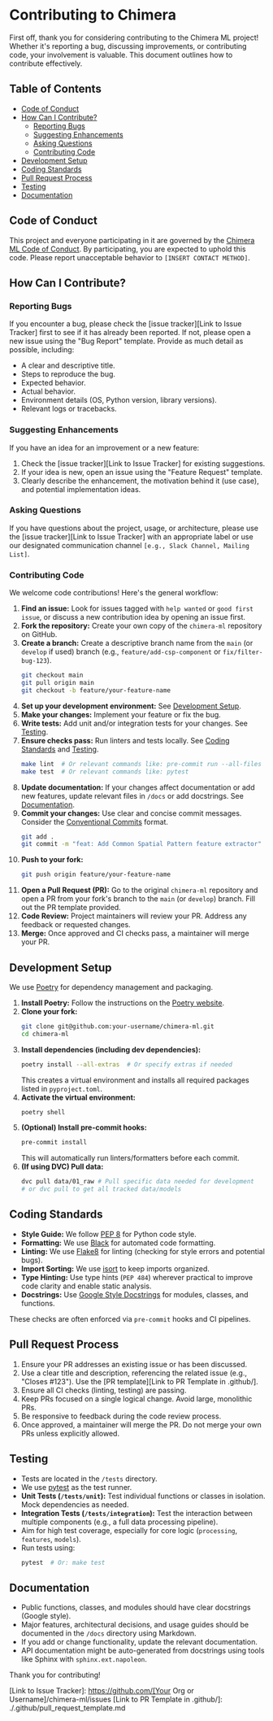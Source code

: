 # Contributing to Chimera

First off, thank you for considering contributing to the Chimera ML project! Whether it's reporting a bug, discussing improvements, or contributing code, your involvement is valuable. This document outlines how to contribute effectively.

## Table of Contents

*   [Code of Conduct](#code-of-conduct)
*   [How Can I Contribute?](#how-can-i-contribute)
    *   [Reporting Bugs](#reporting-bugs)
    *   [Suggesting Enhancements](#suggesting-enhancements)
    *   [Asking Questions](#asking-questions)
    *   [Contributing Code](#contributing-code)
*   [Development Setup](#development-setup)
*   [Coding Standards](#coding-standards)
*   [Pull Request Process](#pull-request-process)
*   [Testing](#testing)
*   [Documentation](#documentation)

## Code of Conduct

This project and everyone participating in it are governed by the [Chimera ML Code of Conduct](CODE_OF_CONDUCT.md). By participating, you are expected to uphold this code. Please report unacceptable behavior to `[INSERT CONTACT METHOD]`.

## How Can I Contribute?

### Reporting Bugs

If you encounter a bug, please check the [issue tracker][Link to Issue Tracker] first to see if it has already been reported. If not, please open a new issue using the "Bug Report" template. Provide as much detail as possible, including:

*   A clear and descriptive title.
*   Steps to reproduce the bug.
*   Expected behavior.
*   Actual behavior.
*   Environment details (OS, Python version, library versions).
*   Relevant logs or tracebacks.

### Suggesting Enhancements

If you have an idea for an improvement or a new feature:

1.  Check the [issue tracker][Link to Issue Tracker] for existing suggestions.
2.  If your idea is new, open an issue using the "Feature Request" template.
3.  Clearly describe the enhancement, the motivation behind it (use case), and potential implementation ideas.

### Asking Questions

If you have questions about the project, usage, or architecture, please use the [issue tracker][Link to Issue Tracker] with an appropriate label or use our designated communication channel `[e.g., Slack Channel, Mailing List]`.

### Contributing Code

We welcome code contributions! Here's the general workflow:

1.  **Find an issue:** Look for issues tagged with `help wanted` or `good first issue`, or discuss a new contribution idea by opening an issue first.
2.  **Fork the repository:** Create your own copy of the `chimera-ml` repository on GitHub.
3.  **Create a branch:** Create a descriptive branch name from the `main` (or `develop` if used) branch (e.g., `feature/add-csp-component` or `fix/filter-bug-123`).
    ```bash
    git checkout main
    git pull origin main
    git checkout -b feature/your-feature-name
    ```
4.  **Set up your development environment:** See [Development Setup](#development-setup).
5.  **Make your changes:** Implement your feature or fix the bug.
6.  **Write tests:** Add unit and/or integration tests for your changes. See [Testing](#testing).
7.  **Ensure checks pass:** Run linters and tests locally. See [Coding Standards](#coding-standards) and [Testing](#testing).
    ```bash
    make lint  # Or relevant commands like: pre-commit run --all-files
    make test  # Or relevant commands like: pytest
    ```
8.  **Update documentation:** If your changes affect documentation or add new features, update relevant files in `/docs` or add docstrings. See [Documentation](#documentation).
9.  **Commit your changes:** Use clear and concise commit messages. Consider the [Conventional Commits](https://www.conventionalcommits.org/) format.
    ```bash
    git add .
    git commit -m "feat: Add Common Spatial Pattern feature extractor"
    ```
10. **Push to your fork:**
    ```bash
    git push origin feature/your-feature-name
    ```
11. **Open a Pull Request (PR):** Go to the original `chimera-ml` repository and open a PR from your fork's branch to the `main` (or `develop`) branch. Fill out the PR template provided.
12. **Code Review:** Project maintainers will review your PR. Address any feedback or requested changes.
13. **Merge:** Once approved and CI checks pass, a maintainer will merge your PR.

## Development Setup

We use [Poetry](https://python-poetry.org/) for dependency management and packaging.

1.  **Install Poetry:** Follow the instructions on the [Poetry website](https://python-poetry.org/docs/#installation).
2.  **Clone your fork:**
    ```bash
    git clone git@github.com:your-username/chimera-ml.git
    cd chimera-ml
    ```
3.  **Install dependencies (including dev dependencies):**
    ```bash
    poetry install --all-extras  # Or specify extras if needed
    ```
    This creates a virtual environment and installs all required packages listed in `pyproject.toml`.
4.  **Activate the virtual environment:**
    ```bash
    poetry shell
    ```
5.  **(Optional) Install pre-commit hooks:**
    ```bash
    pre-commit install
    ```
    This will automatically run linters/formatters before each commit.
6.  **(If using DVC) Pull data:**
    ```bash
    dvc pull data/01_raw # Pull specific data needed for development
    # or dvc pull to get all tracked data/models
    ```

## Coding Standards

*   **Style Guide:** We follow [PEP 8](https://www.python.org/dev/peps/pep-0008/) for Python code style.
*   **Formatting:** We use [Black](https://github.com/psf/black) for automated code formatting.
*   **Linting:** We use [Flake8](https://flake8.pycqa.org/en/latest/) for linting (checking for style errors and potential bugs).
*   **Import Sorting:** We use [isort](https://pycqa.github.io/isort/) to keep imports organized.
*   **Type Hinting:** Use type hints (`PEP 484`) wherever practical to improve code clarity and enable static analysis.
*   **Docstrings:** Use [Google Style Docstrings](https://google.github.io/styleguide/pyguide.html#38-comments-and-docstrings) for modules, classes, and functions.

These checks are often enforced via `pre-commit` hooks and CI pipelines.

## Pull Request Process

1.  Ensure your PR addresses an existing issue or has been discussed.
2.  Use a clear title and description, referencing the related issue (e.g., "Closes #123"). Use the [PR template][Link to PR Template in .github/].
3.  Ensure all CI checks (linting, testing) are passing.
4.  Keep PRs focused on a single logical change. Avoid large, monolithic PRs.
5.  Be responsive to feedback during the code review process.
6.  Once approved, a maintainer will merge the PR. Do not merge your own PRs unless explicitly allowed.

## Testing

*   Tests are located in the `/tests` directory.
*   We use [pytest](https://docs.pytest.org/) as the test runner.
*   **Unit Tests (`/tests/unit`):** Test individual functions or classes in isolation. Mock dependencies as needed.
*   **Integration Tests (`/tests/integration`):** Test the interaction between multiple components (e.g., a full data processing pipeline).
*   Aim for high test coverage, especially for core logic (`processing`, `features`, `models`).
*   Run tests using:
    ```bash
    pytest  # Or: make test
    ```

## Documentation

*   Public functions, classes, and modules should have clear docstrings (Google style).
*   Major features, architectural decisions, and usage guides should be documented in the `/docs` directory using Markdown.
*   If you add or change functionality, update the relevant documentation.
*   API documentation might be auto-generated from docstrings using tools like Sphinx with `sphinx.ext.napoleon`.

Thank you for contributing!

[Link to Issue Tracker]: https://github.com/[Your Org or Username]/chimera-ml/issues
[Link to PR Template in .github/]: ./.github/pull_request_template.md

